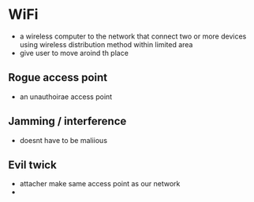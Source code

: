 

# WiFi

- a wireless computer to the network that connect two or more devices using wireless distribution method within limited area
- give user to move aroind th place
## Rogue access point
- an unauthoirae access point
## Jamming / interference
- doesnt have to be maliious
## Evil twick
- attacher make same access point as our network
- 